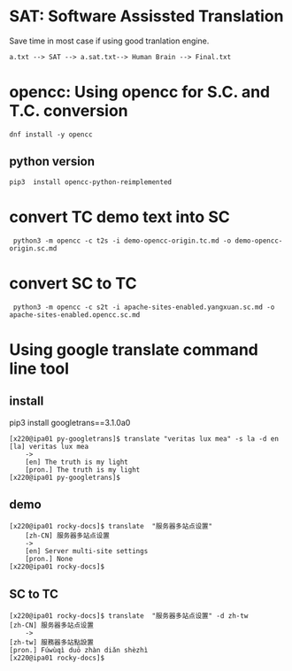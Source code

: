# SAT: Software Assissted Translation

Save time in most case if using good tranlation engine.

```
a.txt --> SAT --> a.sat.txt--> Human Brain --> Final.txt

```

# opencc: Using opencc for S.C. and T.C. conversion

```
dnf install -y opencc
```
## python version

```
pip3  install opencc-python-reimplemented
```

# convert TC demo text into SC

```
 python3 -m opencc -c t2s -i demo-opencc-origin.tc.md -o demo-opencc-origin.sc.md
```

# convert SC to TC

```
 python3 -m opencc -c s2t -i apache-sites-enabled.yangxuan.sc.md -o apache-sites-enabled.opencc.sc.md
```

# Using google translate command line tool

## install
pip3 install googletrans==3.1.0a0

```
[x220@ipa01 py-googletrans]$ translate "veritas lux mea" -s la -d en
[la] veritas lux mea
    ->
    [en] The truth is my light
    [pron.] The truth is my light
[x220@ipa01 py-googletrans]$
```

## demo

```
[x220@ipa01 rocky-docs]$ translate  "服务器多站点设置"
    [zh-CN] 服务器多站点设置
    ->
    [en] Server multi-site settings
    [pron.] None
[x220@ipa01 rocky-docs]$
```

## SC to TC

```
[x220@ipa01 rocky-docs]$ translate  "服务器多站点设置" -d zh-tw
[zh-CN] 服务器多站点设置
    ->
[zh-tw] 服務器多站點設置
[pron.] Fúwùqì duō zhàn diǎn shèzhì
[x220@ipa01 rocky-docs]$ 
```
